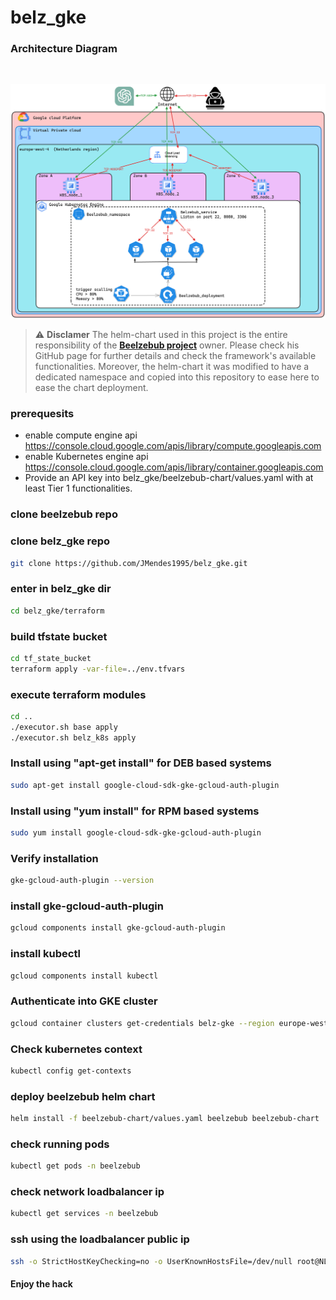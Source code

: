 # belz_gke


### Architecture Diagram
<br>

![image info](./resources/Belz_diagram.png)


> :warning: **Disclamer**
The helm-chart used in this project is the entire responsibility of the **[Beelzebub project](https://github.com/mariocandela/beelzebub)**  owner. Please check his GitHub page for further details and check the framework's available functionalities. Moreover, the helm-chart it was modified to have a dedicated namespace and copied into this repository to ease here to ease the chart deployment.


### prerequesits
* enable compute engine api https://console.cloud.google.com/apis/library/compute.googleapis.com
* enable Kubernetes engine api https://console.cloud.google.com/apis/library/container.googleapis.com
* Provide an API key into belz_gke/beelzebub-chart/values.yaml with at least Tier 1 functionalities.
  
### clone beelzebub repo 

### clone belz_gke repo 
```bash
git clone https://github.com/JMendes1995/belz_gke.git
```

### enter in belz_gke dir
```bash
cd belz_gke/terraform
```

### build tfstate bucket
```bash
cd tf_state_bucket
terraform apply -var-file=../env.tfvars
```

### execute terraform modules
```bash
cd ..
./executor.sh base apply
./executor.sh belz_k8s apply
```

### Install using "apt-get install" for DEB based systems
```bash
sudo apt-get install google-cloud-sdk-gke-gcloud-auth-plugin
```

### Install using "yum install" for RPM based systems
```bash
sudo yum install google-cloud-sdk-gke-gcloud-auth-plugin
```

### Verify installation
```bash
gke-gcloud-auth-plugin --version 
```

### install gke-gcloud-auth-plugin
```bash
gcloud components install gke-gcloud-auth-plugin
```

### install kubectl 
```bash
gcloud components install kubectl
```

### Authenticate into GKE cluster
```bash
gcloud container clusters get-credentials belz-gke --region europe-west4 --project belz-406915
```

### Check kubernetes context
```bash
kubectl config get-contexts
```

### deploy beelzebub helm chart

```bash
helm install -f beelzebub-chart/values.yaml beelzebub beelzebub-chart
```

### check running pods
```bash
kubectl get pods -n beelzebub
```

### check network loadbalancer ip
```bash
kubectl get services -n beelzebub
```

### ssh using the loadbalancer public ip 
```bash
ssh -o StrictHostKeyChecking=no -o UserKnownHostsFile=/dev/null root@NLB_PUB_IP
```

#### Enjoy the hack
